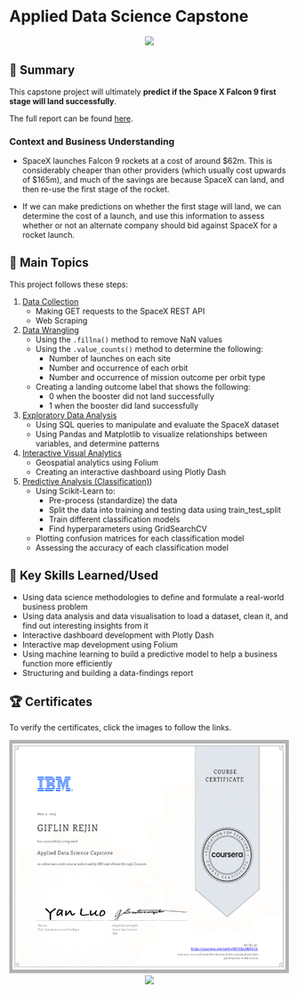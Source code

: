 # Applied Data Science Capstone
<p align="center">
  <img src="Images/TitlePage.png" width="1200">
</p>

## 📄 Summary
This capstone project will ultimately **predict if the Space X Falcon 9 first stage will land successfully**. 

The full report can be found [here](https://github.com/Giflin/IBM-data-science-professional-certificate/blob/master/10.Applied%20Data%20Science%20Capstone/CAPSTONE%20PROJECT%20SpaceX.pdf).

### Context and Business Understanding
- SpaceX launches Falcon 9 rockets at a cost of around $62m. This is considerably cheaper than other providers (which usually cost upwards of $165m), and much of the savings are because SpaceX can land, and then re-use the first stage of the rocket. 

- If we can make predictions on whether the first stage will land, we can determine the cost of a launch, and use this information to assess whether or not an alternate company should bid against SpaceX for a rocket launch.

## 📑 Main Topics 
This project follows these steps:
1. [Data Collection](https://github.com/Giflin/IBM-data-science-professional-certificate/blob/master/10.Applied%20Data%20Science%20Capstone/data%20collection%20with%20web%20scraping%20(1).ipynb)
    - Making GET requests to the SpaceX REST API
    - Web Scraping
2. [Data Wrangling ](https://github.com/Giflin/IBM-data-science-professional-certificate/blob/master/10.Applied%20Data%20Science%20Capstone/data%20wrangling%20(2).ipynb)
    - Using the `.fillna()` method to remove NaN values
    - Using the `.value_counts()` method to determine the following:
        - Number of launches on each site
        - Number and occurrence of each orbit
        - Number and occurrence of mission outcome per orbit type
    - Creating a landing outcome label that shows the following:
        - 0 when the booster did not land successfully
        - 1 when the booster did land successfully
3. [Exploratory Data Analysis](https://github.com/Giflin/IBM-data-science-professional-certificate/blob/master/10.Applied%20Data%20Science%20Capstone/EDA%20WITH%20SQL%20(4).ipynb)
    - Using SQL queries to manipulate and evaluate the SpaceX dataset
    - Using Pandas and Matplotlib to visualize relationships between variables, and determine patterns
4. [Interactive Visual Analytics](https://github.com/Giflin/IBM-data-science-professional-certificate/blob/master/10.Applied%20Data%20Science%20Capstone/interactive%20visualiusation%20(1).ipynb)
    - Geospatial analytics using Folium
    - Creating an interactive dashboard using Plotly Dash
5. [Predictive Analysis (Classification)](https://github.com/Giflin/IBM-data-science-professional-certificate/blob/master/10.Applied%20Data%20Science%20Capstone/machine%20learning%20prediction%20(1).ipynb))
    - Using Scikit-Learn to:
        - Pre-process (standardize) the data
        - Split the data into training and testing data using train_test_split
        - Train different classification models
        - Find hyperparameters using GridSearchCV
    - Plotting confusion matrices for each classification model
    - Assessing the accuracy of each classification model






## 🔑 Key Skills Learned/Used 
- Using data science methodologies to define and formulate a real-world business problem
- Using data analysis and data visualisation to load a dataset, clean it, and find out interesting insights from it
- Interactive dashboard development with Plotly Dash
- Interactive map development using Folium
- Using machine learning to build a predictive model to help a business function more efficiently
- Structuring and building a data-findings report

## 🏆 Certificates 
To verify the certificates, click the images to follow the links.

<p align="middle">
  <a href="https://coursera.org/verify/8DTER4DBQU7A"><img src="https://github.com/Giflin/IBM-data-science-professional-certificate/blob/master/10.Applied%20Data%20Science%20Capstone/Coursera%208DTER4DBQU7A%20APPLIED%20DATA%20SCIENCE-1.png" height="420"></a>
  <a href="https://www.credly.com/earner/earned/badge/62332e50-7b68-4041-9c3e-36bcc96c582d"><img src="https://user-images.githubusercontent.com/84391594/161431807-63db38f1-2203-4383-aa6e-ad8b6e42ee55.png" height="420"></a>
</p>
